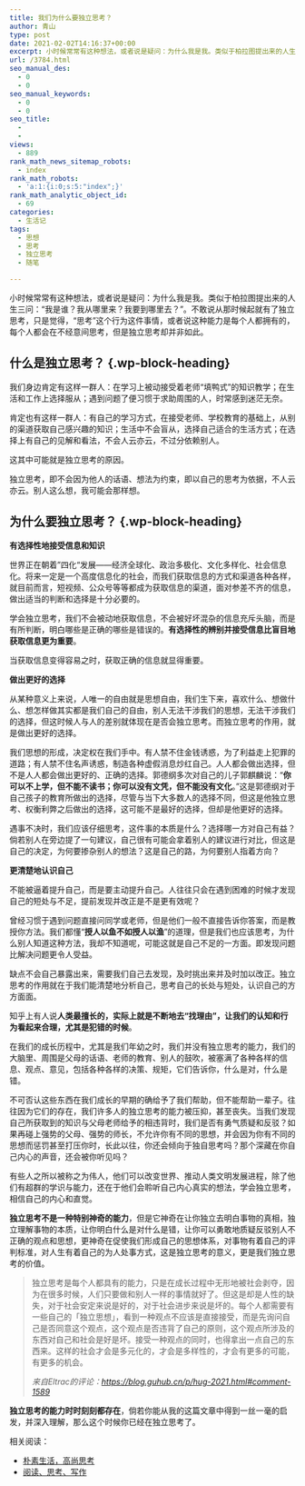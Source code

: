 ```yaml
---
title: 我们为什么要独立思考？
author: 青山
type: post
date: 2021-02-02T14:16:37+00:00
excerpt: 小时候常常有这种想法，或者说是疑问：为什么我是我。类似于柏拉图提出来的人生三问：“我是谁？我从哪里来？我要到哪里去？”。不敢说从那时候起就有了独立思考，只是觉得，“思考”这个行为这件事情，或者说这种能力是每个人都拥有的，每个人都会在不经意间思考，但是独立思考却并非如此。
url: /3784.html
seo_manual_des:
  - 0
  - 0
seo_manual_keywords:
  - 0
  - 0
seo_title:
  - 
  - 
views:
  - 889
rank_math_news_sitemap_robots:
  - index
rank_math_robots:
  - 'a:1:{i:0;s:5:"index";}'
rank_math_analytic_object_id:
  - 69
categories:
  - 生活记
tags:
  - 思想
  - 思考
  - 独立思考
  - 随笔

---
```

小时候常常有这种想法，或者说是疑问：为什么我是我。类似于柏拉图提出来的人生三问：“我是谁？我从哪里来？我要到哪里去？”。不敢说从那时候起就有了独立思考，只是觉得，“思考”这个行为这件事情，或者说这种能力是每个人都拥有的，每个人都会在不经意间思考，但是独立思考却并非如此。

## 什么是独立思考？ {.wp-block-heading}

我们身边肯定有这样一群人：在学习上被动接受着老师“填鸭式”的知识教学；在生活和工作上选择服从；遇到问题了便习惯于求助周围的人，时常感到迷茫无奈。

肯定也有这样一群人：有自己的学习方式，在接受老师、学校教育的基础上，从别的渠道获取自己感兴趣的知识；生活中不会盲从，选择自己适合的生活方式；在选择上有自己的见解和看法，不会人云亦云，不过分依赖别人。

这其中可能就是独立思考的原因。

独立思考，即不会因为他人的话语、想法为约束，即以自己的思考为依据，不人云亦云。别人这么想，我可能会那样想。

## 为什么要独立思考？ {.wp-block-heading}

**有选择性地接受信息和知识**

世界正在朝着”四化“发展——经济全球化、政治多极化、文化多样化、社会信息化。将来一定是一个高度信息化的社会，而我们获取信息的方式和渠道各种各样，就目前而言，短视频、公众号等等都成为获取信息的渠道，面对参差不齐的信息，做出适当的判断和选择是十分必要的。

学会独立思考，我们不会被动地获取信息，不会被好坏混杂的信息充斥头脑，而是有所判断，明白哪些是正确的哪些是错误的。**有选择性的辨别并接受信息比盲目地获取信息更为重要**。

当获取信息变得容易之时，获取正确的信息就显得重要。

**做出更好的选择**

从某种意义上来说，人唯一的自由就是思想自由，我们生下来，喜欢什么、想做什么、想怎样做其实都是我们自己的自由，别人无法干涉我们的思想，无法干涉我们的选择，但这时候人与人的差别就体现在是否会独立思考。而独立思考的作用，就是做出更好的选择。

我们思想的形成，决定权在我们手中。有人禁不住金钱诱惑，为了利益走上犯罪的道路；有人禁不住名声诱惑，制造各种虚假消息炒红自己。人人都会做出选择，但不是人人都会做出更好的、正确的选择。郭德纲多次对自己的儿子郭麒麟说：“**你可以不上学，但不能不读书；你可以没有文凭，但不能没有文化**。”这是郭德纲对于自己孩子的教育所做出的选择，尽管与当下大多数人的选择不同，但这是他独立思考、权衡利弊之后做出的选择，这可能不是最好的选择，但却是他更好的选择。

遇事不决时，我们应该仔细思考，这件事的本质是什么？选择哪一方对自己有益？倘若别人在旁边提了一句建议，自己很有可能会拿着别人的建议进行对比，但这是自己的决定，为何要掺杂别人的想法？这是自己的路，为何要别人指着方向？

**更清楚地认识自己**

不能被逼着提升自己，而是要主动提升自己。人往往只会在遇到困难的时候才发现自己的短处与不足，提前发现并改正是不是更有效呢？

曾经习惯于遇到问题直接问同学或老师，但是他们一般不直接告诉你答案，而是教授你方法。我们都懂“**授人以鱼不如授人以渔**”的道理，但是我们也应该思考，为什么别人知道这种方法，我却不知道呢，可能这就是自己不足的一方面。即发现问题比解决问题更令人受益。

缺点不会自己暴露出来，需要我们自己去发现，及时挑出来并及时加以改正。独立思考的作用就在于我们能清楚地分析自己，思考自己的长处与短处，认识自己的方方面面。

知乎上有人说**人类最擅长的，实际上就是不断地去“找理由”，让我们的认知和行为看起来合理，尤其是犯错的时候**。

在我们的成长历程中，尤其是我们年幼之时，我们并没有独立思考的能力，我们的大脑里、周围是父母的话语、老师的教育、别人的鼓吹，被塞满了各种各样的信息、观点、意见，包括各种各样的决策、规矩，它们告诉你，什么是对，什么是错。

不可否认这些东西在我们成长的早期的确给予了我们帮助，但不能帮助一辈子。往往因为它们的存在，我们许多人的独立思考的能力被压抑，甚至丧失。当我们发现自己所获取到的知识与父母老师给予的相违背时，我们是否有勇气质疑和反驳？如果再碰上强势的父母、强势的师长，不允许你有不同的思想，并会因为你有不同的思想而惩罚甚至打压你时，长此以往，你还会倾向于独自思考吗？那个深藏在你自己内心的声音，还会被你听见吗？

有些人之所以被称之为伟人，他们可以改变世界、推动人类文明发展进程，除了他们有超群的学识与能力，还在于他们会聆听自己内心真实的想法，学会独立思考，相信自己的内心和直觉。

**独立思考不是一种特别神奇的能力**，但是它神奇在让你独立去明白事物的真相，独立理解事物的本质，让你明白什么是对什么是错，让你可以勇敢地质疑反驳别人不正确的观点和思想，更神奇在促使我们形成自己的思想体系，对事物有着自己的评判标准，对人生有着自己的为人处事方式，这是独立思考的意义，更是我们独立思考的价值。

<blockquote class="wp-block-quote is-style-default">
  <p>
    独立思考是每个人都具有的能力，只是在成长过程中无形地被社会剥夺，因为在很多时候，人们只要做和别人一样的事情就好了。但这是却是人性的缺失，对于社会安定来说是好的，对于社会进步来说是坏的。每个人都需要有一些自己的「独立思想」，看到一种观点不应该是直接接受，而是先询问自己是否同意这个观点，这个观点是否违背了自己的原则，这个观点所涉及的东西对自己和社会是好是坏。接受一种观点的同时，也得拿出一点自己的东西来。这样的社会才会是多元化的，才会是多样性的，才会有更多的可能，有更多的机会。
  </p>
  
  <p>
    <cite>来自Eltrac的评论：<a href="https://blog.guhub.cn/p/hug-2021.html#comment-1589" target="_blank" rel="noreferrer noopener">https://blog.guhub.cn/p/hug-2021.html#comment-1589</a></cite>
  </p>
</blockquote>

**独立思考的能力时时刻刻都存在**，倘若你能从我的这篇文章中得到一丝一毫的启发，并深入理解，那么这个时候你已经在独立思考了。

相关阅读：

  * [朴素生活，高尚思考][1]
  * [阅读、思考、写作][2]

 [1]: http://yinji.org/2329.html
 [2]: http://yinji.org/2117.html